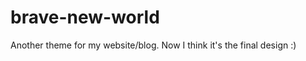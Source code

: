 brave-new-world
===============
Another theme for my website/blog.
Now I think it's the final design :)
